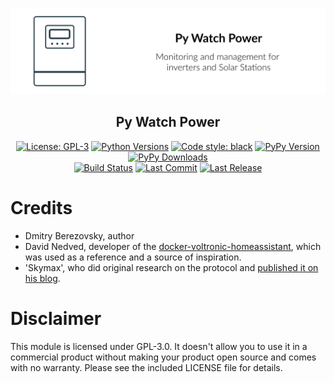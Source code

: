 ![Py Watch Power Cover Picture](https://raw.githubusercontent.com/corvis/py-watch-power/master/docs/assets/cover-picture.png "Py Watch Power Cover Picture")

<h2 align="center">Py Watch Power</h2>

<p align="center">
<a href="https://pypi.org/project/pywatchpower/"><img src="https://img.shields.io/pypi/l/py-watch-power?style=for-the-badge" title="License: GPL-3"/></a> 
<a href="https://pypi.org/project/pywatchpower/"><img src="https://img.shields.io/pypi/pyversions/py-watch-power?style=for-the-badge" title="Python Versions"/></a> 
<a href="https://github.com/psf/black/"><img src="https://img.shields.io/badge/Code%20Style-black-black?style=for-the-badge" title="Code style: black"/></a> 
<a href="https://pypi.org/project/pywatchpower/"><img src="https://img.shields.io/pypi/v/py-watch-power?style=for-the-badge" title="PyPy Version"/></a> 
<a href="https://pypi.org/project/pywatchpower/"><img src="https://img.shields.io/pypi/dm/py-watch-power?style=for-the-badge" title="PyPy Downloads"/></a> 
<br>
<a href="https://github.com/corvis/py-watch-power/actions/workflows/sanity-check.yml"><img src="https://img.shields.io/github/workflow/status/corvis/py-watch-power/Sanity%20Check?style=for-the-badge" title="Build Status"/></a> 
<a href="https://github.com/corvis/py-watch-power/"><img src="https://img.shields.io/github/last-commit/corvis/py-watch-power?style=for-the-badge" title="Last Commit"/></a> 
<a href="https://github.com/corvis/py-watch-power/releases/"><img src="https://img.shields.io/github/release-date/corvis/py-watch-power?style=for-the-badge" title="Last Release"/></a> 
</p>

# Credits

* Dmitry Berezovsky, author
* David Nedved, developer of
  the [docker-voltronic-homeassistant](https://github.com/ned-kelly/docker-voltronic-homeassistant), which was used as a
  reference and a source of inspiration.
* 'Skymax', who did original research on the protocol
  and [published it on his blog](https://skyboo.net/2017/03/monitoring-voltronic-power-axpert-mex-inverter-under-linux/).

# Disclaimer

This module is licensed under GPL-3.0. It doesn't allow you to use it in a commercial product without making your
product open source and comes with no warranty. Please see the included LICENSE file for details.
